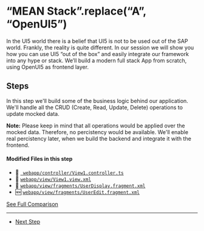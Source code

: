 # “MEAN Stack”.replace(“A”, “OpenUI5”)
  
In the UI5 world there is a belief that UI5 is not to be used out of the SAP world. Frankly, the reality is quite different.
In our session we will show you how you can use UI5 “out of the box” and easily integrate our framework into any hype or stack.
We’ll build a modern full stack App from scratch, using OpenUI5 as frontend layer.

## Steps

In this step we'll build some of the business logic behind our application. We'll handle all the CRUD (Create, Read, Update, Delete) operations to update mocked data.

**Note:** Please keep in mind that all operations would be applied over the mocked data. Therefore, no percistency would be available. We'll enable real percistency later, when we build the backend and integrate it with the frontend. 

#### Modified Files in this step

- :small_orange_diamond: [``` webapp/controller/View1.controller.ts```]()
- :small_orange_diamond: [``` webapp/view/View1.view.xml ```]()
- :small_orange_diamond: [``` webapp/view/fragments/UserDisplay.fragment.xml ```]()
- :new: [``` webapp/view/fragments/UserEdit.fragment.xml ```]()


[See Full Comparison](https://github.com/d3xter666/ui5con-2019-mean-stack-with-ui5/compare/06_frontend_mock_data...07_frontend_CRUD_mocked)

---
- [Next Step](https://github.com/d3xter666/ui5con-2019-mean-stack-with-ui5/tree/08_backend_graphql)
